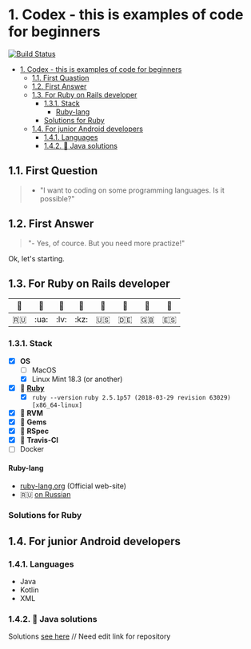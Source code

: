 # 1. Codex - this is examples of code for beginners

[![Build Status](https://travis-ci.org/KeyJoo/codex.svg?branch=develop)](https://travis-ci.org/KeyJoo/codex)

<!-- TOC -->

- [1. Codex - this is examples of code for beginners](#1-codex---this-is-examples-of-code-for-beginners)
  - [1.1. First Quastion](#11-first-quastion)
  - [1.2. First Answer](#12-first-answer)
  - [1.3. For Ruby on Rails developer](#13-for-ruby-on-rails-developer)
    - [1.3.1. Stack](#131-stack)
      - [Ruby-lang](#ruby-lang)
    - [Solutions for Ruby](#solutions-for-ruby)
  - [1.4. For junior Android developers](#14-for-junior-android-developers)
    - [1.4.1. Languages](#141-languages)
    - [1.4.2. :dart: Java solutions](#142-dart-java-solutions)

<!-- /TOC -->

## 1.1. First Question

> - "I want to coding on some programming languages. Is it possible?"

## 1.2. First Answer

> "- Yes, of cource.
> But you need more practize!"

Ok, let's starting.

## 1.3. For Ruby on Rails developer

|:gem:|:gem:|:gem:|:gem:|:gem:|:gem:|:gem:|:gem:|
|--   |--   |--   |--   |--   |--   |--   |--   |
|:ru: |:ua: |:lv:  |:kz: |:us: |:de: |:gb: |:es: |

### 1.3.1. Stack

- [x] **OS**
  - [ ] MacOS
  - [x] Linux Mint 18.3 (or another)
- [x] :gem: [**Ruby**](#ruby-lang)
  - [x] `ruby --version` `ruby 2.5.1p57 (2018-03-29 revision 63029) [x86_64-linux]`
- [x] :gem: **RVM**
- [x] :gem: **Gems**
- [x] :gem: **RSpec**
- [x] :blue_heart: **Travis-CI**
- [ ] Docker

#### Ruby-lang

- [ruby-lang.org](https://www.ruby-lang.org) (Official web-site)
- :ru: [on Russian](https://www.ruby-lang.org/ru/)

### Solutions for Ruby

## 1.4. For junior Android developers

### 1.4.1. Languages

- Java
- Kotlin
- XML

### 1.4.2. :dart: Java solutions

Solutions [see here](../language/java/) // Need edit link for repository
